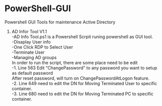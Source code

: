 # PowerShell-GUI



Powershell GUI Tools for maintenance Active Directory<br/>
1. AD Infor Tool V1.1<br/>
-AD Info Tool.ps1 is a Powershell Scrpit runing powershell as GUI tool.<br/>
-Disaplay User info<br/>
-One Click RDP to Select User<br/>
-Terminate User<br/>
-Managing AD groups<br/>
In order to run the script, there are some place need to be edit<br/>
  -1. Line 563 Edit "ChangePassword" to any password you want to setup as default password<br/>
  After reset password, will turn on ChangePasswordAtLogon feature.<br/>
  -2. Line 649 need to edit the DN for Moving Terminated User to specific container.<br/>
  -3. Line 680 need to edit the DN for Moving Terminated PC to specific container.<br/>
<br/>
